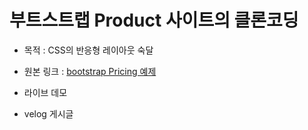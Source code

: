 # 부트스트랩 Product 사이트의 클론코딩

- 목적 : CSS의 반응형 레이아웃 숙달

- 원본 링크 : [bootstrap Pricing 예제](https://getbootstrap.kr/docs/5.2/examples/pricing/)

- 라이브 데모

- velog 게시글
